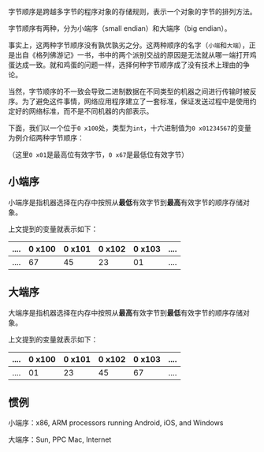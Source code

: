 字节顺序是跨越多字节的程序对象的存储规则，表示一个对象的字节的排列方法。

字节顺序有两种，分为小端序（small endian）和大端序（big endian）。

事实上，这两种字节顺序没有孰优孰劣之分。这两种顺序的名字（`小端`和`大端`），正是出自《格列佛游记》一书，书中的两个派别交战的原因是无法就从哪一端打开鸡蛋达成一致。就和鸡蛋的问题一样，选择何种字节顺序成了没有技术上理由的争论。

当然，字节顺序的不一致会导致二进制数据在不同类型的机器之间进行传输时被反序。为了避免这件事情，网络应用程序建立了一套标准，保证发送过程中是使用约定好的网络标准，而不是不同机器的内部表示。

下面，我们以一个位于`0 x100`处，类型为`int`，十六进制值为`0 x01234567`的变量为例介绍两种字节顺序：

（这里`0 x01`是最高位有效字节，`0 x67`是最低位有效字节）

## 小端序

小端序是指机器选择在内存中按照从**最低**有效字节到**最高**有效字节的顺序存储对象。

上文提到的变量就表示如下：

| .... | 0 x100 | 0 x101 | 0 x102 | 0 x103 | .... |
| ---- | ------ | ------ | ------ | ------ | ---- |
| .... | 67     | 45     | 23     | 01     | .... |

## 大端序

大端序是指机器选择在内存中按照从**最高**有效字节到**最低**有效字节的顺序存储对象。

上文提到的变量就表示如下：

| .... | 0 x100 | 0 x101 | 0 x102 | 0 x103 | .... |
| ---- | ------ | ------ | ------ | ------ | ---- |
| .... | 01     | 23     | 45     | 67     | .... |

## 惯例

小端序：x86, ARM processors running Android, iOS, and Windows

大端序：Sun, PPC Mac, Internet
